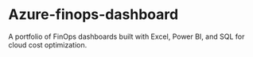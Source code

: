 # Azure-finops-dashboard
A portfolio of FinOps dashboards built with Excel, Power BI, and SQL for cloud cost optimization.
